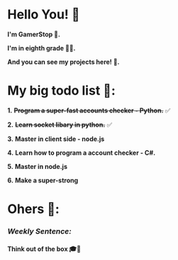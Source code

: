 

# Hello You! 👋


**I'm GamerStop 👀.**

**I'm in eighth grade 👨‍🎓.**

**And you can see my projects here! 💼.**


# My big todo list 💪:

**1.** **~~Program a super-fast accounts checker - Python.~~** ✅

**2.** **~~Learn socket libary in python.~~** ✅

**3.** **Master in client side - node.js**

**4.** **Learn how to program a account checker - C#.**

**5.** **Master in node.js**

**6.** **Make a super-strong**

# Ohers 🌌:

### _Weekly Sentence:_
#### **Think out of the box 🎓🚀**
